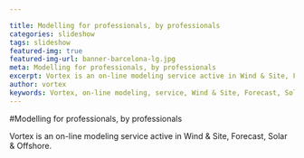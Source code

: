 ```yaml
---

title: Modelling for professionals, by professionals
categories: slideshow
tags: slideshow
featured-img: true
featured-img-url: banner-barcelona-lg.jpg
meta: Modelling for professionals, by professionals
excerpt: Vortex is an on-line modeling service active in Wind & Site, Forecast, Solar & Offshore.
author: vortex
keywords: Vortex, on-line modeling, service, Wind & Site, Forecast, Solar, Offshore
---
```


#Modelling for professionals, by professionals

Vortex is an on-line modeling service active in Wind & Site, Forecast, Solar & Offshore.